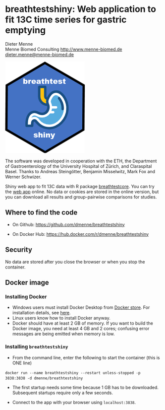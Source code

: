 # breathtestshiny: Web application to fit 13C time series for gastric emptying

Dieter Menne  
Menne Biomed Consulting <http://www.menne-biomed.de>  
[dieter.menne\@menne-biomed.de](mailto:dieter.menne@menne-biomed.de)

![](man/figures/BreathTestShiny.png)

The software was developed in cooperation with the ETH, the Department of Gastroenterology of the University Hospital of Zürich, and Claraspital Basel. Thanks to Andreas Steingötter, Benjamin Misselwitz, Mark Fox and Werner Schwizer.

Shiny web app to fit 13C data with R package [breathtestcore](https://github.com/dmenne/breathtestcore). You can try the [web app](https://apps.menne-biomed.de/breathtestshiny/) online. No data or cookies are stored in the online version, but you can download all results and group-pairwise comparisons for studies.

## Where to find the code

-   On Github: <https://github.com/dmenne/breathtestshiny>

-   On Docker Hub: <https://hub.docker.com/r/dmenne/breathtestshiny>

## Security

No data are stored after you close the browser or when you stop the container.

## Docker image

### Installing Docker

-   Windows users must install Docker Desktop from [Docker store](https://docs.docker.com/desktop/windows/install/). For installation details, see [here](https://docs.docker.com/docker-for-windows/install/).
-   Linux users know how to install Docker anyway.
-   Docker should have at least 2 GB of memory. If you want to build the Docker image, you need at least 4 GB and 2 cores; confusing error messages are being emitted when memory is low.

### Installing `breathtestshiny`

-   From the command line, enter the following to start the container (this is ONE line)

`docker run --name breathtestshiny --restart unless-stopped -p 3838:3838 -d dmenne/breathtestshiny`

-   The first startup needs some time because 1 GB has to be downloaded. Subsequent startups require only a few seconds.

-   Connect to the app with your browser using `localhost:3838`.
